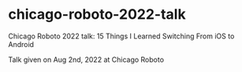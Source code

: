 # chicago-roboto-2022-talk
Chicago Roboto 2022 talk: 15 Things I Learned Switching From iOS to Android

Talk given on Aug 2nd, 2022 at Chicago Roboto

